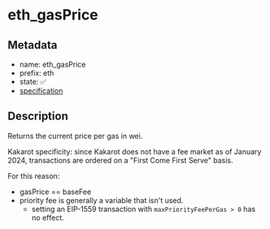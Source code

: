 # eth_gasPrice

## Metadata

- name: eth_gasPrice
- prefix: eth
- state: ✅
- [specification](https://github.com/ethereum/execution-apis/blob/6709c2a795b707202e93c4f2867fa0bf2640a84f/src/eth/fee_market.yaml#L1)

## Description

Returns the current price per gas in wei.

Kakarot specificity: since Kakarot does not have a fee market as of January 2024,
transactions are ordered on a "First Come First Serve" basis.

For this reason:

- gasPrice == baseFee
- priority fee is generally a variable that isn't used.
  - setting an EIP-1559 transaction with `maxPriorityFeePerGas > 0` has no
    effect.
